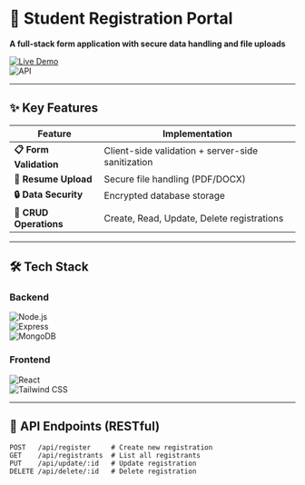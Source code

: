 # 📝 Student Registration Portal  
**A full-stack form application with secure data handling and file uploads**  

[![Live Demo](https://img.shields.io/badge/🔗_Live_Demo-2ea44f?style=for-the-badge&logo=netlify&logoColor=white)](https://registration-forrmm.netlify.app/)  
![API](https://img.shields.io/badge/API-RESTful-FF6C37?style=for-the-badge&logo=postman&logoColor=white)  

---

## ✨ Key Features  
| Feature | Implementation |  
|---------|----------------|  
| **📋 Form Validation** | Client-side validation + server-side sanitization |  
| **📄 Resume Upload** | Secure file handling (PDF/DOCX) |  
| **🔒 Data Security** | Encrypted database storage |  
| **🔄 CRUD Operations** | Create, Read, Update, Delete registrations |  


---

## 🛠️ Tech Stack  
### Backend  
![Node.js](https://img.shields.io/badge/Node.js-339933?style=for-the-badge&logo=nodedotjs&logoColor=white)  
![Express](https://img.shields.io/badge/Express-000000?style=for-the-badge&logo=express&logoColor=white)  
![MongoDB](https://img.shields.io/badge/MongoDB-47A248?style=for-the-badge&logo=mongodb&logoColor=white)  

### Frontend  
![React](https://img.shields.io/badge/React-20232A?style=for-the-badge&logo=react&logoColor=61DAFB)  
![Tailwind CSS](https://img.shields.io/badge/Tailwind_CSS-38B2AC?style=for-the-badge&logo=tailwind-css&logoColor=white)  

---

## 🚀 API Endpoints (RESTful)  
```http  
POST   /api/register     # Create new registration  
GET    /api/registrants  # List all registrants  
PUT    /api/update/:id   # Update registration  
DELETE /api/delete/:id   # Delete registration  
